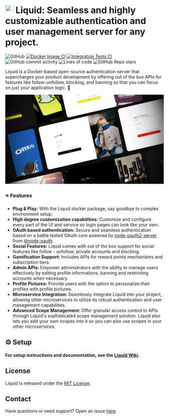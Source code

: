 # <img src="https://github.com/shrihari-prakash/liquid/blob/main/src/public/images/app-icon-mini-dark.png" width="26" height="26"> Liquid: Seamless and highly customizable authentication and user management server for any project.

![GitHub](https://img.shields.io/github/license/shrihari-prakash/liquid)
[![Docker Image CI](https://github.com/shrihari-prakash/liquid/actions/workflows/docker-image.yml/badge.svg)](https://github.com/shrihari-prakash/liquid/actions/workflows/docker-image.yml)
[![Integration Tests CI](https://github.com/shrihari-prakash/liquid/actions/workflows/integration-tests.yml/badge.svg)](https://github.com/shrihari-prakash/liquid/actions/workflows/integration-tests.yml)
![GitHub commit activity](https://img.shields.io/github/commit-activity/m/shrihari-prakash/liquid)
![Lines of code](https://img.shields.io/tokei/lines/github/shrihari-prakash/liquid)
![GitHub Repo stars](https://img.shields.io/github/stars/shrihari-prakash/liquid?style=social)

Liquid is a Docker-based open-source authentication server that supercharges your product development by offering out of the box APIs for features like follow-unfollow, blocking, and banning so that you can focus on just your application logic. 🚀

![Liquid](images/liquid-banner.png)

### ⭐ Features
* **Plug & Play:** With the Liquid docker package, say goodbye to complex environment setup.
* **High degree customization capabilities:** Customize and configure every part of the UI and service so login pages can look like your own.
* **OAuth based authentication:** Secure and seamless authentication based on a battle tested OAuth core powered by [node-oauth2-server](https://github.com/node-oauth/node-oauth2-server) from [@node-oauth](https://github.com/node-oauth).
* **Social Features:** Liquid comes with out of the box support for social features like follow - unfollow, private accounts and blocking.
* **Gamification Support:** Includes APIs for reward points mechanisms and subscription tiers.
* **Admin APIs:** Empower administrators with the ability to manage users effectively by editing profile informations, banning and restricting accounts when necessary.
* **Profile Pictures:** Provide users with the option to personalize their profiles with profile pictures.
* **Microservice Integration:** Seamlessly integrate Liquid into your project, allowing other microservices to utilize its robust authentication and user management capabilities.
* **Advanced Scope Management:** Offer granular access control to APIs through Liquid's sophisticated scope management solution. Liquid also lets you add your own scopes into it so you can also use scopes in your other microservices.

## ⚙️ Setup

#### For setup instructions and documentation, see the [Liquid Wiki](https://github.com/shrihari-prakash/liquid/wiki).

## License
Liquid is released under the [MIT License](https://github.com/shrihari-prakash/liquid/blob/main/LICENSE).

## Contact
Have questions or need support? Open an issue [here](https://github.com/shrihari-prakash/liquid/issues).


